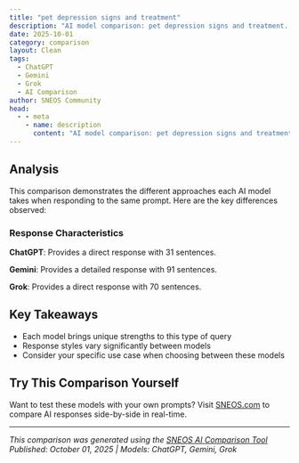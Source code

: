 ```yaml
---
title: "pet depression signs and treatment"
description: "AI model comparison: pet depression signs and treatment..."
date: 2025-10-01
category: comparison
layout: Clean
tags:
  - ChatGPT
  - Gemini
  - Grok
  - AI Comparison
author: SNEOS Community
head:
  - - meta
    - name: description
      content: "AI model comparison: pet depression signs and treatment..."
---
```


<ChatComparison
  title="pet depression signs and treatment"
  prompt="pet depression signs and treatment"
  :responses='{"ChatGPT": "Pet depression can affect dogs, cats, and other animals, often resulting from changes in their environment, routine, or health. Recognizing the signs and providing appropriate treatment can help your pet recover.\n\n### Signs of Pet Depression:\n\n- **Changes in Appetite:** Eating less or more than usual.\n- **Lethargy:** Decreased energy, reluctance to play or exercise.\n- **Withdrawal:** Avoiding interaction with family members or other pets.\n- **Excessive Sleeping:** Sleeping more than usual.\n- **Vocalization Changes:** Increased whining, howling, or meowing.\n- **Loss of Interest:** Lack of interest in toys or activities they previously enjoyed.\n- **Changes in Grooming:** Over-grooming or neglecting grooming.\n- **Destructive Behavior:** Chewing, scratching, or other destructive acts.\n- **Changes in Bathroom Habits:** Accidents inside the house or changes in elimination patterns.\n- **Aggression or Irritability:** Unusual aggressive behavior or irritability.\n\n### Treatment and Management:\n\n1. **Veterinary Check-Up:** Rule out medical issues that could cause depression-like symptoms.\n2. **Maintain Routine:** Keep feeding, walking, and playtime on a consistent schedule.\n3. **Increase Physical Activity:** Regular exercise can improve mood.\n4. **Mental Stimulation:** Provide toys, puzzles, and training activities to engage your pet.\n5. **Social Interaction:** Spend quality time with your pet and consider playdates with other animals if appropriate.\n6. **Comfort and Reassurance:** Provide a safe, comfortable environment and show affection.\n7. **Environmental Enrichment:** Introduce new toys, scents, or change scenery (like walks to new places).\n8. **Consider Professional Help:** If symptoms persist, consult a veterinarian or animal behaviorist who may suggest therapies or medications.\n9. **Avoid Punishment:** Negative reinforcement can worsen anxiety and depression.\n\nIf you notice persistent or severe signs of depression in your pet, consult your veterinarian for a thorough evaluation and tailored treatment plan.", "Gemini": "Okay, let\u0027s break down the signs of depression in pets and how it can be treated. It\u0027s important to note that only a veterinarian can officially diagnose depression or other behavioral/medical issues in pets. This information is for general guidance and shouldn\u0027t replace professional veterinary advice.\n\n**Recognizing Depression in Pets: Signs and Symptoms**\n\nDepression in pets often manifests as a change in their normal behavior. It\u0027s crucial to rule out underlying medical conditions first, as many physical ailments can mimic depressive symptoms.\n\n**Common Signs (Can vary depending on the animal, breed, and personality):**\n\n* **Loss of Interest:**\n * **Decreased Playfulness:** A pet who used to love fetching, chasing toys, or interacting with you might suddenly seem uninterested.\n * **Reduced Enthusiasm for Walks/Outings:** They may show less excitement about going outside or even resist leaving the house.\n * **Lack of Curiosity:** They might not investigate new things or react to familiar stimuli as they once did.\n* **Changes in Appetite:**\n * **Decreased Appetite (Anorexia):** Eating significantly less than usual or refusing food altogether. This is a very concerning sign that requires immediate veterinary attention.\n * **Increased Appetite (Compulsive Eating):** In some cases, pets may eat more as a coping mechanism. This is less common but still a possibility.\n* **Changes in Sleep Patterns:**\n * **Lethargy/Increased Sleeping:** Sleeping more than usual, seeming sluggish, and having low energy levels.\n * **Restlessness/Difficulty Sleeping:** Pacing, inability to settle down, or waking up frequently during the night.\n* **Social Withdrawal:**\n * **Hiding:** Spending more time hiding under furniture, in closets, or in other secluded spots.\n * **Avoiding Interaction:** Less interested in interacting with you, family members, or other pets. They might actively avoid being touched or petted.\n* **Changes in Vocalization:**\n * **Increased Vocalization:** Excessive barking, meowing, or whining.\n * **Decreased Vocalization:** Becoming unusually quiet.\n* **Self-Neglect/Changes in Grooming:**\n * **Lack of Grooming:** A dog might stop licking or cleaning themselves properly, leading to a matted or unkempt coat. A cat might stop grooming, leading to a dull coat.\n * **Excessive Grooming:** Licking or chewing at themselves excessively, sometimes leading to skin irritation or hair loss. This could also be due to allergies.\n* **House Soiling (in previously house-trained pets):** Urinating or defecating indoors, despite being properly trained. This ALWAYS warrants a vet visit to rule out medical causes.\n* **Destructive Behavior:** Chewing, scratching, or digging excessively, especially when left alone. This can also be a sign of boredom or anxiety.\n* **Aggression:** Becoming more irritable or aggressive towards people or other animals. This is a serious concern that requires professional help immediately.\n* **Pacing/Restlessness:** Repetitive movements, like pacing back and forth, that seem aimless.\n\n**Important Considerations When Observing These Signs:**\n\n* **Rule out medical causes FIRST:** Many medical conditions can cause similar symptoms. A thorough veterinary exam is essential. Conditions like pain, infections, hormonal imbalances, and organ dysfunction can all mimic depression.\n* **Consider recent changes in the environment:** Has there been a move, a new pet, a new baby, a change in work schedule, a loss of a family member (human or animal), or any other significant change in the pet\u0027s life? These can be major triggers.\n* **Evaluate the duration and severity of the symptoms:** A day or two of being \u0022off\u0022 might not be cause for alarm, but persistent symptoms lasting for weeks or months are a concern.\n\n**Treatment Options for Pet Depression**\n\nTreatment typically involves a multi-faceted approach, focusing on addressing the underlying cause (if known) and providing environmental and behavioral enrichment.\n\n1. **Veterinary Examination and Diagnosis:**\n\n * **Complete Physical Exam:** To rule out any underlying medical conditions.\n * **Blood Work:** To assess organ function and check for any abnormalities.\n * **Behavioral Assessment:** The vet will ask detailed questions about the pet\u0027s history, environment, and specific behaviors.\n\n2. **Addressing the Underlying Cause:**\n\n * **If a medical condition is identified:** Treatment will focus on managing the underlying illness.\n * **If a stressful event is identified:** Strategies to mitigate the stressor will be implemented (e.g., gradual introduction of a new pet, providing a safe space for the pet).\n * **If boredom or lack of stimulation is suspected:** Enrichment strategies will be implemented.\n\n3. **Environmental Enrichment:**\n\n * **Increased Exercise:** Regular walks, playtime, and other physical activities can help boost mood and reduce stress. Tailor the exercise to the pet\u0027s age, breed, and physical condition.\n * **Mental Stimulation:**\n * **Puzzle Toys:** Provide food-dispensing toys that require the pet to solve a problem to get a reward.\n * **Training:** Teach new tricks or reinforce existing commands. Positive reinforcement methods are best.\n * **Interactive Play:** Engage in games like fetch, tug-of-war, or hide-and-seek.\n * **New Experiences:** Take the pet to new places (parks, trails, etc.), expose them to new sights and smells (safely and gradually).\n * **Socialization:** If appropriate and safe for the pet, provide opportunities to interact with other animals or people.\n * **Comfortable and Safe Environment:** Ensure the pet has a comfortable bed, access to fresh water and food, and a quiet place to retreat when they feel overwhelmed.\n * **Consistent Routine:** Establish a predictable daily schedule for feeding, walks, playtime, and sleep. This can help reduce anxiety and provide a sense of security.\n\n4. **Behavioral Modification:**\n\n * **Consult with a Certified Professional:** A veterinary behaviorist (DVM with specialized training in behavior) or a certified professional dog trainer (CPDT-KA) can help develop a tailored behavior modification plan.\n * **Positive Reinforcement:** Reward desired behaviors (e.g., calmness, playfulness) with treats, praise, or affection.\n * **Counter-Conditioning and Desensitization:** Gradually exposing the pet to feared stimuli in a safe and controlled manner, while pairing the stimuli with positive experiences.\n * **Avoid Punishment:** Punishment can worsen anxiety and depression.\n\n5. **Medication (Antidepressants):**\n\n * **Only prescribed by a veterinarian:** Antidepressants are not a first-line treatment but may be considered in severe cases or when other interventions have been unsuccessful.\n * **Common Medications:**\n * **Selective Serotonin Reuptake Inhibitors (SSRIs):** Fluoxetine (Prozac), Sertraline (Zoloft), Paroxetine (Paxil).\n * **Tricyclic Antidepressants (TCAs):** Clomipramine (Clomicalm), Amitriptyline (Elavil).\n * **Important Considerations:**\n * **Dosage and Monitoring:** The veterinarian will determine the appropriate dosage and monitor the pet for side effects.\n * **Takes Time to Work:** Antidepressants typically take several weeks to reach their full effect.\n * **Must be Combined with Behavioral Modification:** Medication alone is rarely sufficient.\n * **Weaning Off:** Medication should be gradually withdrawn under the supervision of a veterinarian to prevent withdrawal symptoms.\n\n**Important Tips for Helping Your Depressed Pet:**\n\n* **Be Patient:** Recovery takes time and effort. Don\u0027t get discouraged if you don\u0027t see immediate results.\n* **Be Consistent:** Stick to the treatment plan and provide a consistent routine.\n* **Show Affection:** Spend quality time with your pet, offering gentle petting, grooming, and verbal reassurance.\n* **Avoid Over-Sympathizing:** While it\u0027s important to be supportive, avoid reinforcing depressive behaviors by showering the pet with excessive attention when they are withdrawn or lethargic.\n* **Monitor Progress:** Keep a journal of your pet\u0027s behavior and any changes you observe. This will help you and your veterinarian track progress and make adjustments to the treatment plan as needed.\n* **Don\u0027t Give Up:** With patience, persistence, and the guidance of a veterinarian, most pets can recover from depression and regain their zest for life.\n\n**When to Seek Professional Help:**\n\n* If you notice any of the signs of depression in your pet, especially if they are persistent or severe.\n* If your pet\u0027s behavior is causing them or others harm (e.g., aggression, self-mutilation).\n* If you are unsure how to help your pet or if you are feeling overwhelmed.\n* If your pet is not responding to treatment.\n\n**In summary,** recognizing the signs of depression in pets, ruling out medical causes, addressing underlying stressors, providing environmental enrichment, implementing behavior modification techniques, and, when necessary, using medication are all crucial components of a successful treatment plan. Consult with your veterinarian for the best course of action for your individual pet.\n", "Grok": "Pet depression, like in humans, can manifest as a state of low mood or lack of interest in activities that once brought joy. It can affect dogs, cats, and other pets, often triggered by changes in their environment, loss of a companion (human or animal), illness, or lack of mental and physical stimulation. Recognizing the signs early and providing appropriate care can help improve your pet\u0027s well-being.\n\n### Signs of Pet Depression\nThe symptoms of depression in pets may vary depending on the species and individual personality, but common signs include:\n\n1. **Lethargy or Reduced Energy Levels**: Your pet may sleep more than usual or seem uninterested in play or exercise.\n2. **Withdrawal or Isolation**: They might hide, avoid interaction, or stop seeking attention from family members.\n3. **Loss of Appetite**: A depressed pet may eat less or show disinterest in their food.\n4. **Changes in Behavior**: This could include increased aggression, anxiety, or clinginess, or a lack of interest in toys or activities they once enjoyed.\n5. **Excessive Licking or Grooming**: Some pets may over-groom as a coping mechanism, leading to hair loss or skin irritation (common in cats).\n6. **Vocalizations**: Increased whining, howling, or meowing can indicate emotional distress.\n7. **Destructive Behavior**: Some pets may chew, scratch, or destroy things out of frustration or anxiety.\n8. **Physical Symptoms**: Depression can sometimes manifest as unexplained weight loss, digestive issues, or a dull coat due to reduced grooming.\n\n### Possible Causes of Pet Depression\n- **Loss of a Companion**: Death or separation from a family member, pet, or bonded animal.\n- **Change in Environment**: Moving to a new home, a change in routine, or new family dynamics (e.g., a new baby or pet).\n- **Lack of Stimulation**: Boredom from insufficient exercise, play, or mental engagement.\n- **Medical Issues**: Pain, illness, or hormonal imbalances can mimic or contribute to depressive symptoms.\n- **Neglect or Trauma**: Past abuse, abandonment, or lack of social interaction.\n\n### Treatment for Pet Depression\nIf you suspect your pet is depressed, the first step is to rule out underlying medical issues. Once you\u0027ve confirmed that the behavior isn\u0027t due to a physical health problem, you can take steps to support their emotional well-being. Here are some treatment options and strategies:\n\n#### 1. Veterinary Consultation\n - **Physical Exam**: Schedule a visit with your veterinarian to rule out medical conditions such as thyroid issues, pain, or nutritional deficiencies that could be causing behavioral changes.\n - **Medication**: In severe cases, a vet may prescribe antidepressants or anti-anxiety medications (e.g., fluoxetine for dogs or cats) to help manage symptoms.\n - **Behavioral Specialist**: A veterinary behaviorist can provide tailored advice for addressing emotional or behavioral issues.\n\n#### 2. Environmental Enrichment\n - **Increase Mental Stimulation**: Provide puzzle toys, treat-dispensing toys, or training exercises to keep your pet engaged.\n - **Physical Activity**: Ensure your pet gets regular exercise suited to their age and breed. Walks, play sessions, or fetch can boost mood through the release of endorphins.\n - **Routine and Stability**: Maintain a consistent daily schedule for feeding, walks, and playtime to give your pet a sense of security.\n\n#### 3. Social Interaction\n - **Spend Quality Time**: Offer extra attention, affection, and reassurance. Simple acts like petting, talking, or just being near your pet can help.\n - **Socialization**: If your pet enjoys the company of other animals, arrange playdates or consider adopting a companion (if appropriate and after careful consideration).\n - **Avoid Isolation**: If you\u2019re away for long periods, consider a pet sitter, daycare, or interactive toys to reduce loneliness.\n\n#### 4. Address Triggers\n - Identify and minimize stressors. For example, if a recent change (like a move or loss) seems to be the cause, give your pet time to adjust and provide extra comfort.\n - If grief over a lost companion is suspected, allow them to process it naturally while maintaining a supportive presence. Some experts suggest not immediately removing the scent or belongings of the deceased pet to ease the transition.\n\n#### 5. Natural Remedies and Supplements\n - **Calming Aids**: Products like pheromone diffusers (e.g., Feliway for cats or Adaptil for dogs) can reduce stress and create a calming environment.\n - **Supplements**: Some pets may benefit from natural supplements like L-theanine, chamomile, or melatonin, but consult your vet before using them.\n - **Dietary Adjustments**: Ensure your pet\u2019s diet is balanced and supports overall health, as poor nutrition can affect mood.\n\n#### 6. Professional Therapy\n - **Animal Behaviorist**: A certified behaviorist can design a behavior modification plan to address specific issues.\n - **Therapy Pets**: In some cases, interaction with other animals or involvement in pet therapy programs can lift spirits.\n\n### When to Seek Help\nIf your pet\u2019s symptoms persist for more than a few weeks, worsen, or are accompanied by severe changes (e.g., refusal to eat, self-harm through excessive grooming, or aggression), seek professional help immediately. Depression can sometimes overlap with or mask other serious conditions, and early intervention is key.\n\n### Prevention Tips\n- Provide regular physical and mental stimulation tailored to your pet\u2019s needs.\n- Maintain a stable, loving environment with consistent routines.\n- Monitor for early signs of stress or sadness after major life changes.\n- Build a strong bond with your pet through play, training, and affection.\n\n### Conclusion\nPet depression is a real condition that requires attention and care. By observing changes in your pet\u2019s behavior, consulting with a veterinarian to rule out medical causes, and providing a supportive environment, you can help your pet regain their happiness. Patience and understanding are crucial\u2014your companionship and effort can make a significant difference in their emotional recovery. If you\u2019re unsure where to start, a vet or behaviorist can guide you through the process."}' 
  published-date="17:17"
/>

## Analysis

This comparison demonstrates the different approaches each AI model takes when responding to the same prompt. Here are the key differences observed:

### Response Characteristics

**ChatGPT**: Provides a direct response with 31 sentences. 

**Gemini**: Provides a detailed response with 91 sentences. 

**Grok**: Provides a direct response with 70 sentences. 

## Key Takeaways

- Each model brings unique strengths to this type of query
- Response styles vary significantly between models
- Consider your specific use case when choosing between these models

## Try This Comparison Yourself

Want to test these models with your own prompts? Visit [SNEOS.com](https://sneos.com) to compare AI responses side-by-side in real-time.

---

*This comparison was generated using the [SNEOS AI Comparison Tool](https://sneos.com)*
*Published: October 01, 2025 | Models: ChatGPT, Gemini, Grok*
